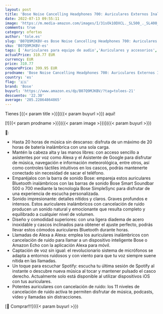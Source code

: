 ```yaml
---
layout: post
title: 'Bose Noise Cancelling Headphones 700: Auriculares Externos Inalámbricos Bluetooth con Micrófono Integrado para Disfrutar de llamadas Claras y Control por Voz de Alexa  Negro'
date: 2022-07-13 09:55:11
image: 'https://m.media-amazon.com/images/I/31sOk1ODXCL._SL500_._SL400_.jpg'
comments: true
category: ofertas
author: 'tole.es'
slug: 'B07Q9MJKBV-es Bose Noise Cancelling Headphones 700: Auriculares Externos...'
sku: 'B07Q9MJKBV-es'
tags: [ 'Auriculares para equipo de audio','Auriculares y accesorios','Electrónica','alexa','bose','🇪🇸', ]
actualPrice: 310.77 EUR
currency: EUR
price: 310.77
comparePrice: 399.95 EUR
prodname: 'Bose Noise Cancelling Headphones 700: Auriculares Externos Inalámbricos Bluetooth con Micrófono Integrado para Disfrutar de llamadas Claras y Control por Voz de Alexa  Negro'
country: 'es'
flag: '🇪🇸'
brand: 'Bose'
buyurl: 'https://www.amazon.es/dp/B07Q9MJKBV/?tag=tolees-21'
descuento: '22.30'
average: '285.22864864865'
---
```


Tienes [{{< param title >}}]({{< param buyurl >}}) aqui!

[![{{< param prodname >}}]({{< param image >}})]({{< param buyurl >}})

🔎:

- Hasta 20 horas de música sin descanso: disfruta de un máximo de 20 horas de batería inalámbrica con una sola carga.
- Mantén la cabeza alta y las manos libres: con acceso sencillo a asistentes por voz como Alexa y el Asistente de Google para disfrutar de música, navegación e información meteorológica, entre otros, así como controles táctiles intuitivos en los cascos, podrás mantenerte conectado sin necesidad de sacar el teléfono.
- Emparéjalos con la barra de sonido Bose: empareja estos auriculares Bluetooth inalámbricos con las barras de sonido Bose Smart Soundbar 500 o 700 mediante la tecnología Bose SimpleSync para disfrutar de una experiencia de escucha personalizada.
- Sonido impresionante: detalles nítidos y claros. Graves profundos e intensos. Estos auriculares inalámbricos con cancelación de ruido producen un sonido natural y emocionante que resulta completo y equilibrado a cualquier nivel de volumen.
- Diseño y comodidad superiores: con una ligera diadema de acero inoxidable y cascos inclinados para obtener el ajuste perfecto, podrás llevar estos cómodos auriculares Bluetooth durante horas.
- Llamadas de Alexa a Alexa: emplea los auriculares inalámbricos con cancelación de ruido para llamar a un dispositivo inteligente Bose o Amazon Echo con la aplicación Alexa para móvil.
- Captación de voz sin igual: el revolucionario sistema de micrófonos se adapta a entornos ruidosos y con viento para que tu voz siempre suene nítida en las llamadas.
- Un toque para escuchar Spotify: escucha tu última sesión de Spotify al instante o descubre nueva música al tocar y mantener pulsado el casco derecho. Actualmente solo está disponible al utilizar dispositivos iOS con tus auriculares.
- Potentes auriculares con cancelación de ruido: los 11 niveles de cancelación de ruido activa te permiten disfrutar de música, podcasts, vídeo y llamadas sin distracciones.

[🛒 Comprar!!!]({{< param buyurl >}})
